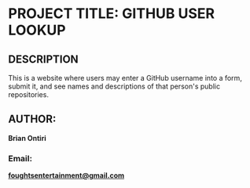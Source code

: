 # PROJECT TITLE: GITHUB USER LOOKUP


## DESCRIPTION

 This is a website where users may enter a GitHub username into a form, submit it, and see names and descriptions of that person's public repositories.








## AUTHOR:
**Brian Ontiri**
### Email:
**foughtsentertainment@gmail.com**
